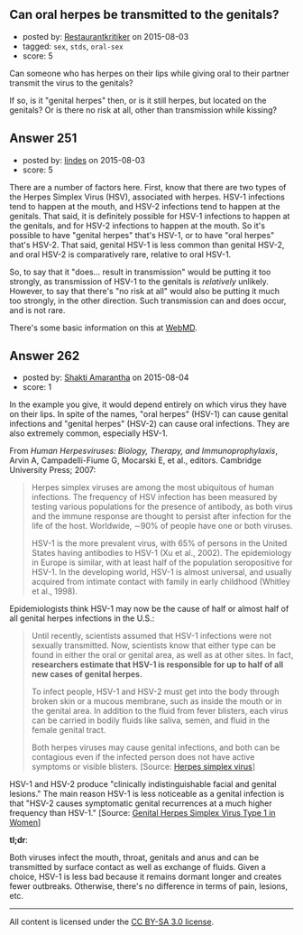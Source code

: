 ## Can oral herpes be transmitted to the genitals?

- posted by: [Restaurantkritiker](https://stackexchange.com/users/1236128/restaurantkritiker) on 2015-08-03
- tagged: `sex`, `stds`, `oral-sex`
- score: 5

Can someone who has herpes on their lips while giving oral to their partner transmit the virus to the genitals?

If so, is it "genital herpes" then, or is it still herpes, but located on the genitals? Or is there no risk at all, other than transmission while kissing?


## Answer 251

- posted by: [lindes](https://stackexchange.com/users/120990/lindes) on 2015-08-03
- score: 5

<p>There are a number of factors here.  First, know that there are two types of the Herpes Simplex Virus (HSV), associated with herpes.  HSV-1 infections tend to happen at the mouth, and HSV-2 infections tend to happen at the genitals.  That said, it is definitely possible for HSV-1 infections to happen at the genitals, and for HSV-2 infections to happen at the mouth.  So it's possible to have "genital herpes" that's HSV-1, or to have "oral herpes" that's HSV-2.  That said, genital HSV-1 is less common than genital HSV-2, and oral HSV-2 is comparatively rare, relative to oral HSV-1.</p>

<p>So, to say that it "does... result in transmission" would be putting it too strongly, as transmission of HSV-1 to the genitals is <em>relatively</em> unlikely.  However, to say that there's "no risk at all" would also be putting it much too strongly, in the other direction.  Such transmission can and does occur, and is not rare.</p>

<p>There's some basic information on this at <a href="http://www.webmd.com/genital-herpes/pain-management-herpes" rel="nofollow">WebMD</a>.</p>



## Answer 262

- posted by: [Shakti Amarantha](https://stackexchange.com/users/6557352/shakti-amarantha) on 2015-08-04
- score: 1

<p>In the example you give, it would depend entirely on which virus they have on their lips.  In spite of the names, "oral herpes" (HSV-1) can cause genital infections and "genital herpes" (HSV-2) can cause oral infections.  They are also extremely common, especially HSV-1.</p>

<p>From <em>Human Herpesviruses: Biology, Therapy, and Immunoprophylaxis</em>, Arvin A, Campadelli-Fiume G, Mocarski E, et al., editors. Cambridge University Press; 2007:</p>

<blockquote>
  <p>Herpes simplex viruses are among the most ubiquitous of human
  infections. The frequency of HSV infection has been measured by
  testing various populations for the presence of antibody, as both
  virus and the immune response are thought to persist after infection
  for the life of the host. Worldwide, ∼90% of people have one or both
  viruses. </p>
  
  <p>HSV-1 is the more prevalent virus, with 65% of persons in the United
  States having antibodies to HSV-1 (Xu et al., 2002). The epidemiology
  in Europe is similar, with at least half of the population
  seropositive for HSV-1. In the developing world, HSV-1 is almost
  universal, and usually acquired from intimate contact with family in
  early childhood (Whitley et al., 1998).</p>
</blockquote>

<p>Epidemiologists think HSV-1 may now be the cause of half or almost half of all genital herpes infections in the U.S.:</p>

<blockquote>
  <p>Until recently, scientists assumed that HSV-1 infections were not
  sexually transmitted. Now, scientists know that either type can be
  found in either the oral or genital area, as well as at other sites.
  In fact, <strong>researchers estimate that HSV-1 is responsible for up to half
  of all new cases of genital herpes.</strong></p>
  
  <p>To infect people, HSV-1 and HSV-2 must get into the body through
  broken skin or a mucous membrane, such as inside the mouth or in the
  genital area. In addition to the fluid from fever blisters, each virus
  can be carried in bodily fluids like saliva, semen, and fluid in the
  female genital tract.</p>
  
  <p>Both herpes viruses may cause genital infections, and both can be
  contagious even if the infected person does not have active symptoms
  or visible blisters. [Source: <a href="http://umm.edu/health/medical/altmed/condition/herpes-simplex-virus#ixzz3hg4fgkkQ" rel="nofollow">Herpes simplex virus</a>]</p>
</blockquote>

<p>HSV-1 and HSV-2 produce "clinically indistinguishable facial and genital lesions."  The main reason HSV-1 is less noticeable as a genital infection is that "HSV-2 causes symptomatic genital recurrences at a much higher frequency than HSV-1." [Source: <a href="http://jcm.asm.org/content/48/1/150.full" rel="nofollow">Genital Herpes Simplex Virus Type 1 in Women</a>]</p>

<p><strong>tl;dr</strong>: </p>

<p>Both viruses infect the mouth, throat, genitals and anus and can be transmitted by surface contact as well as exchange of fluids.  Given a choice, HSV-1 is less bad because it remains dormant longer and creates fewer outbreaks.  Otherwise, there's no difference in terms of pain, lesions, etc.</p>




---

All content is licensed under the [CC BY-SA 3.0 license](https://creativecommons.org/licenses/by-sa/3.0/).
